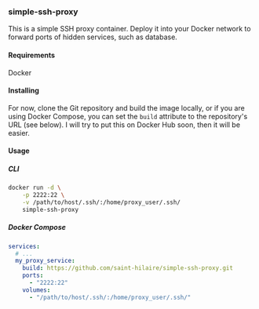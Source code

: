 ### simple-ssh-proxy

This is a simple SSH proxy container. Deploy it into your Docker network to
forward ports of hidden services, such as database.

#### Requirements

Docker

#### Installing

For now, clone the Git repository and build the image locally,
or if you are using Docker Compose, you can set the `build` attribute
to the repository's URL (see below). I will try to put this on Docker Hub soon,
then it will be easier.

#### Usage

##### CLI
```bash
docker run -d \
    -p 2222:22 \
    -v /path/to/host/.ssh/:/home/proxy_user/.ssh/
    simple-ssh-proxy
```

##### Docker Compose

```yaml
services:
  # ...
  my_proxy_service:
    build: https://github.com/saint-hilaire/simple-ssh-proxy.git
    ports:
      - "2222:22"
    volumes:
      - "/path/to/host/.ssh/:/home/proxy_user/.ssh/"
```

